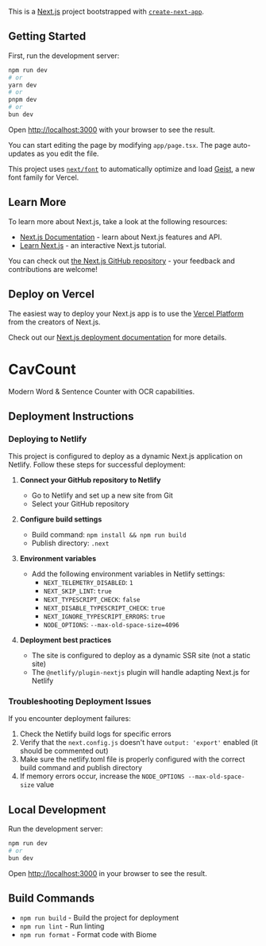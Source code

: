 This is a [Next.js](https://nextjs.org) project bootstrapped with [`create-next-app`](https://nextjs.org/docs/app/api-reference/cli/create-next-app).

## Getting Started

First, run the development server:

```bash
npm run dev
# or
yarn dev
# or
pnpm dev
# or
bun dev
```

Open [http://localhost:3000](http://localhost:3000) with your browser to see the result.

You can start editing the page by modifying `app/page.tsx`. The page auto-updates as you edit the file.

This project uses [`next/font`](https://nextjs.org/docs/app/building-your-application/optimizing/fonts) to automatically optimize and load [Geist](https://vercel.com/font), a new font family for Vercel.

## Learn More

To learn more about Next.js, take a look at the following resources:

- [Next.js Documentation](https://nextjs.org/docs) - learn about Next.js features and API.
- [Learn Next.js](https://nextjs.org/learn) - an interactive Next.js tutorial.

You can check out [the Next.js GitHub repository](https://github.com/vercel/next.js) - your feedback and contributions are welcome!

## Deploy on Vercel

The easiest way to deploy your Next.js app is to use the [Vercel Platform](https://vercel.com/new?utm_medium=default-template&filter=next.js&utm_source=create-next-app&utm_campaign=create-next-app-readme) from the creators of Next.js.

Check out our [Next.js deployment documentation](https://nextjs.org/docs/app/building-your-application/deploying) for more details.

# CavCount

Modern Word & Sentence Counter with OCR capabilities.

## Deployment Instructions

### Deploying to Netlify

This project is configured to deploy as a dynamic Next.js application on Netlify. Follow these steps for successful deployment:

1. **Connect your GitHub repository to Netlify**
   - Go to Netlify and set up a new site from Git
   - Select your GitHub repository

2. **Configure build settings**
   - Build command: `npm install && npm run build`
   - Publish directory: `.next`

3. **Environment variables**
   - Add the following environment variables in Netlify settings:
     - `NEXT_TELEMETRY_DISABLED`: `1`
     - `NEXT_SKIP_LINT`: `true`
     - `NEXT_TYPESCRIPT_CHECK`: `false`
     - `NEXT_DISABLE_TYPESCRIPT_CHECK`: `true`
     - `NEXT_IGNORE_TYPESCRIPT_ERRORS`: `true`
     - `NODE_OPTIONS`: `--max-old-space-size=4096`

4. **Deployment best practices**
   - The site is configured to deploy as a dynamic SSR site (not a static site)
   - The `@netlify/plugin-nextjs` plugin will handle adapting Next.js for Netlify

### Troubleshooting Deployment Issues

If you encounter deployment failures:

1. Check the Netlify build logs for specific errors
2. Verify that the `next.config.js` doesn't have `output: 'export'` enabled (it should be commented out)
3. Make sure the netlify.toml file is properly configured with the correct build command and publish directory
4. If memory errors occur, increase the `NODE_OPTIONS --max-old-space-size` value

## Local Development

Run the development server:

```bash
npm run dev
# or
bun dev
```

Open [http://localhost:3000](http://localhost:3000) in your browser to see the result.

## Build Commands

- `npm run build` - Build the project for deployment
- `npm run lint` - Run linting
- `npm run format` - Format code with Biome

